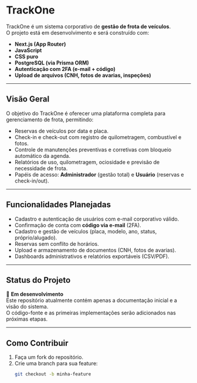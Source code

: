 # TrackOne

TrackOne é um sistema corporativo de **gestão de frota de veículos**.  
O projeto está em desenvolvimento e será construído com:

- **Next.js (App Router)**
- **JavaScript**
- **CSS puro**
- **PostgreSQL (via Prisma ORM)**
- **Autenticação com 2FA (e-mail + código)**
- **Upload de arquivos (CNH, fotos de avarias, inspeções)**

---

## Visão Geral

O objetivo do TrackOne é oferecer uma plataforma completa para gerenciamento de frota, permitindo:

- Reservas de veículos por data e placa.
- Check-in e check-out com registro de quilometragem, combustível e fotos.
- Controle de manutenções preventivas e corretivas com bloqueio automático da agenda.
- Relatórios de uso, quilometragem, ociosidade e previsão de necessidade de frota.
- Papéis de acesso: **Administrador** (gestão total) e **Usuário** (reservas e check-in/out).

---

## Funcionalidades Planejadas

- Cadastro e autenticação de usuários com e-mail corporativo válido.
- Confirmação de conta com **código via e-mail** (2FA).
- Cadastro e gestão de veículos (placa, modelo, ano, status, próprio/alugado).
- Reservas sem conflito de horários.
- Upload e armazenamento de documentos (CNH, fotos de avarias).
- Dashboards administrativos e relatórios exportáveis (CSV/PDF).

---

## Status do Projeto

🚧 **Em desenvolvimento**  
Este repositório atualmente contém apenas a documentação inicial e a visão do sistema.  
O código-fonte e as primeiras implementações serão adicionados nas próximas etapas.

---

## Como Contribuir

1. Faça um fork do repositório.
2. Crie uma branch para sua feature:
   ```bash
   git checkout -b minha-feature
   ```

